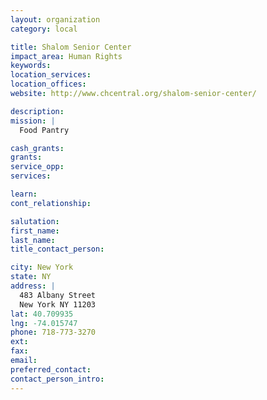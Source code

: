 ```yaml
---
layout: organization
category: local

title: Shalom Senior Center
impact_area: Human Rights
keywords: 
location_services: 
location_offices: 
website: http://www.chcentral.org/shalom-senior-center/

description: 
mission: |
  Food Pantry

cash_grants: 
grants: 
service_opp: 
services: 

learn: 
cont_relationship: 

salutation: 
first_name: 
last_name: 
title_contact_person: 

city: New York
state: NY
address: |
  483 Albany Street  
  New York NY 11203
lat: 40.709935
lng: -74.015747
phone: 718-773-3270
ext: 
fax: 
email: 
preferred_contact: 
contact_person_intro: 
---
```

